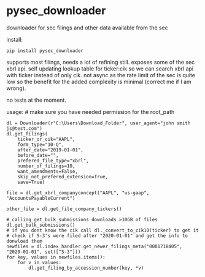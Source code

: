 # pysec_downloader
 downloader for sec filings and other data available from the sec

 install:
    
    pip install pysec_downloader
    

 supports most filings, needs a lot of refining still.
 exposes some of the sec xbrl api.
 self updating lookup table for ticker:cik so we can search xbrl api with ticker instead of only cik.
 not async as the rate limit of the sec is quite low so the benefit for the added complexity is minimal (correct me if I am wrong).

no tests at the moment.

 usage:
    # make sure you have needed permission for the root_path


    dl = Downloader(r"C:\Users\Download_Folder", user_agent="john smith js@test.com")
    dl.get_filings(
        ticker_or_cik="AAPL",
        form_type="10-Q",
        after_date="2019-01-01",
        before_date="",
        prefered_file_type="xbrl",
        number_of_filings=10,
        want_amendments=False,
        skip_not_prefered_extension=True,
        save=True)

    file = dl.get_xbrl_companyconcept("AAPL", "us-gaap", "AccountsPayableCurrent") 

    other_file = dl.get_file_company_tickers()

    # calling get_bulk_submissions downloads >10GB of files
    dl.get_bulk_submissions()
    # if you dont know the cik call dl._convert_to_cik10(ticker) to get it
    # check if S-3's were filed after "2020-01-01" and get the info to donwload them
    newfiles = dl.index_handler.get_newer_filings_meta("0001718405", "2020-01-01", set(["S-3"]))
    for key, values in newfiles.items():
        for v in values:
            dl.get_filing_by_accession_number(key, *v)


